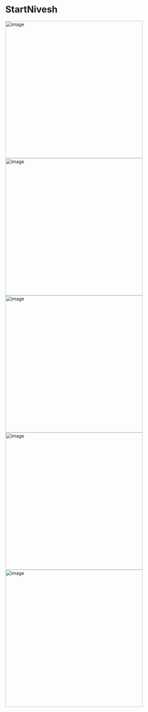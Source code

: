 # StartNivesh

<img width="427" alt="image" src="https://github.com/TheUditBhardwaj/StartNivesh/assets/114299379/3ef75b65-b502-4b91-aaf1-b305c0b993a2">

<img width="427" alt="image" src="https://github.com/TheUditBhardwaj/StartNivesh/assets/114299379/d5018e0f-8453-4aba-839b-346c024426d9">

<img width="427" alt="image" src="https://github.com/TheUditBhardwaj/StartNivesh/assets/114299379/e82b6af8-f95c-471d-bc46-645c1ce26883">

<img width="427" alt="image" src="https://github.com/TheUditBhardwaj/StartNivesh/assets/114299379/7ddfcb4b-9e72-40ad-a2c7-bd30183b9711">


<img width="427" alt="image" src="https://github.com/TheUditBhardwaj/StartNivesh/assets/114299379/5e578442-cc3d-4cf1-be52-7d28093fd9c4">

